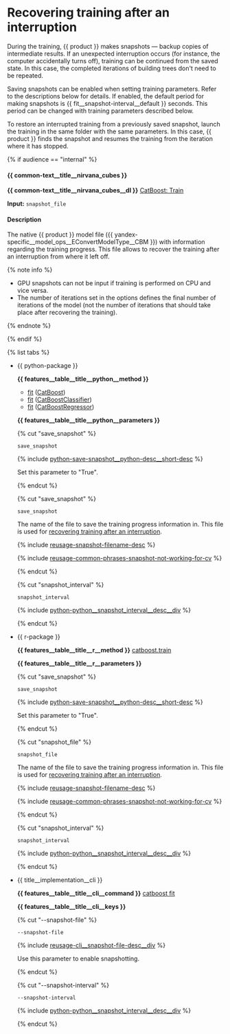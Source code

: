 # Recovering training after an interruption

During the training, {{ product }} makes snapshots — backup copies of intermediate results. If an unexpected interruption occurs (for instance, the computer accidentally turns off), training can be continued from the saved state. In this case, the completed iterations of building trees don't need to be repeated.

Saving snapshots can be enabled when setting training parameters. Refer to the descriptions below for details. If enabled, the default period for making snapshots is {{ fit__snapshot-interval__default }} seconds. This period can be changed with training parameters described below.

To restore an interrupted training from a previously saved snapshot, launch the training in the same folder with the same parameters. In this case, {{ product }} finds the snapshot and resumes the training from the iteration where it has stopped.

{% if audience == "internal" %}

#### {{ common-text__title__nirvana_cubes }}

**{{ common-text__title__nirvana_cubes__dl }}** [CatBoost: Train](../yandex_specific/nirvana-operations/catboost__nirvana__train-catboost.md)

**Input:**
`snapshot_file`

#### Description


The native {{ product }} model file ({{ yandex-specific__model_ops__EConvertModelType__CBM }}) with information regarding the training progress. This file allows to recover the training after an interruption from where it left off.

{% note info %}

- GPU snapshots can not be input if training is performed on CPU and vice versa.
- The number of iterations set in the options defines the final number of iterations of the model (not the number of iterations that should take place after recovering the training).

{% endnote %}

{% endif %}

{% list tabs %}

- {{ python-package }}

  **{{ features__table__title__python__method }}**

  - [fit](../concepts/python-reference_catboost_fit.md) ([CatBoost](../concepts/python-reference_catboost.md))
  - [fit](../concepts/python-reference_catboostclassifier_fit.md) ([CatBoostClassifier](../concepts/python-reference_catboostclassifier.md))
  - [fit](../concepts/python-reference_catboostregressor_fit.md) ([CatBoostRegressor](../concepts/python-reference_catboostregressor.md))


  **{{ features__table__title__python__parameters }}**

  {% cut "save_snapshot" %}

     `save_snapshot`

    {% include [python-save-snapshot__python-desc__short-desc](../_includes/work_src/reusage/save-snapshot__python-desc__short-desc.md) %}

    Set this parameter to "True".

  {% endcut %}

  {% cut "save_snapshot" %}

    `save_snapshot`

    The name of the file to save the training progress information in. This file is used for [recovering training after an interruption](../features/snapshots.md).

    {% include [reusage-snapshot-filename-desc](../_includes/work_src/reusage/snapshot-filename-desc.md) %}

    {% include [reusage-common-phrases-snapshot-not-working-for-cv](../_includes/work_src/reusage-common-phrases/snapshot-not-working-for-cv.md) %}

  {% endcut %}

  {% cut "snapshot_interval" %}

   `snapshot_interval`

    {% include [python-python__snapshot_interval__desc__div](../_includes/work_src/reusage/python__snapshot_interval__desc__div.md) %}

  {% endcut %}

- {{ r-package }}

  **{{ features__table__title__r__method }}** [catboost.train](../concepts/r-reference_catboost-train.md)

  **{{ features__table__title__r__parameters }}**

  {% cut "save_snapshot" %}

     `save_snapshot`

     {% include [python-save-snapshot__python-desc__short-desc](../_includes/work_src/reusage/save-snapshot__python-desc__short-desc.md) %}

     Set this parameter to "True".

  {% endcut %}

  {% cut "snapshot_file" %}

    `snapshot_file`

    The name of the file to save the training progress information in. This file is used for [recovering training after an interruption](../features/snapshots.md).

     {% include [reusage-snapshot-filename-desc](../_includes/work_src/reusage/snapshot-filename-desc.md) %}

     {% include [reusage-common-phrases-snapshot-not-working-for-cv](../_includes/work_src/reusage-common-phrases/snapshot-not-working-for-cv.md) %}

  {% endcut %}

  {% cut "snapshot_interval" %}

   `snapshot_interval`

    {% include [python-python__snapshot_interval__desc__div](../_includes/work_src/reusage/python__snapshot_interval__desc__div.md) %}

  {% endcut %}

- {{ title__implementation__cli }}

  **{{ features__table__title__cli__command }}** [catboost fit](../references/training-parameters/index.md)

  **{{ features__table__title__cli__keys }}**

   {% cut "--snapshot-file" %}

   `--snapshot-file`

    {% include [reusage-cli__snapshot-file-desc__div](../_includes/work_src/reusage/cli__snapshot-file-desc__div.md) %}

     Use this parameter to enable snapshotting.

    {% endcut %}

   {% cut "--snapshot-interval" %}

    `--snapshot-interval`

    {% include [python-python__snapshot_interval__desc__div](../_includes/work_src/reusage/python__snapshot_interval__desc__div.md) %}

   {% endcut %}
